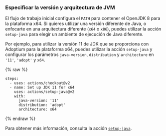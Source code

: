 ### Especificar la versión y arquitectura de JVM

El flujo de trabajo inicial configura el `PATH` para contener el OpenJDK 8 para la plataforma x64. Si quieres utilizar una versión diferente de Java, o enfocarte en una arquitectura diferente (`x64` o `x86`), puedes utilizar la acción `setup-java` para elegir un ambiente de ejecución de Java diferente.

Por ejemplo, para utilizar la versión 11 de JDK que se proporciona con Adoptium para la plataforma x64, puedes utilizar la acción `setup-java` y configurar los parámetros `java-version`, `distribution` y `architecture` en `'11'`, `'adopt'` y `x64`.

{% raw %}
```yaml{:copy}
steps:
  - uses: actions/checkout@v2
  - name: Set up JDK 11 for x64
    uses: actions/setup-java@v2
    with:
      java-version: '11'
      distribution: 'adopt'
      architecture: x64
```
{% endraw %}

Para obtener más información, consulta la acción [`setup-java`](https://github.com/actions/setup-java).

